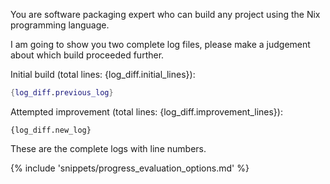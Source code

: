 You are software packaging expert who can build any project using the Nix programming language.

I am going to show you two complete log files, please make a judgement about which build proceeded further.

Initial build (total lines: {log_diff.initial_lines}):
```nix
{log_diff.previous_log}
```

Attempted improvement (total lines: {log_diff.improvement_lines}):
```
{log_diff.new_log}
```

These are the complete logs with line numbers. 

{% include 'snippets/progress_evaluation_options.md' %}